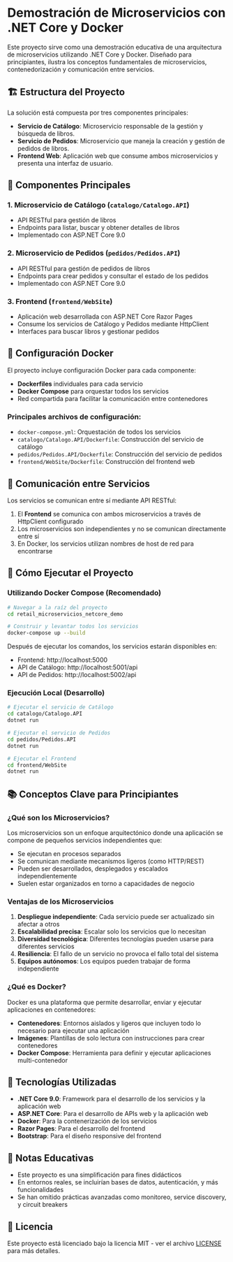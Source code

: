 # Demostración de Microservicios con .NET Core y Docker

Este proyecto sirve como una demostración educativa de una arquitectura de microservicios utilizando .NET Core y Docker. Diseñado para principiantes, ilustra los conceptos fundamentales de microservicios, contenedorización y comunicación entre servicios.

## 🏗️ Estructura del Proyecto

La solución está compuesta por tres componentes principales:

- **Servicio de Catálogo**: Microservicio responsable de la gestión y búsqueda de libros.
- **Servicio de Pedidos**: Microservicio que maneja la creación y gestión de pedidos de libros.
- **Frontend Web**: Aplicación web que consume ambos microservicios y presenta una interfaz de usuario.

## 🧩 Componentes Principales

### 1. Microservicio de Catálogo (`catalogo/Catalogo.API`)
- API RESTful para gestión de libros
- Endpoints para listar, buscar y obtener detalles de libros
- Implementado con ASP.NET Core 9.0

### 2. Microservicio de Pedidos (`pedidos/Pedidos.API`)
- API RESTful para gestión de pedidos de libros
- Endpoints para crear pedidos y consultar el estado de los pedidos
- Implementado con ASP.NET Core 9.0

### 3. Frontend (`frontend/WebSite`)
- Aplicación web desarrollada con ASP.NET Core Razor Pages
- Consume los servicios de Catálogo y Pedidos mediante HttpClient
- Interfaces para buscar libros y gestionar pedidos

## 🐳 Configuración Docker

El proyecto incluye configuración Docker para cada componente:

- **Dockerfiles** individuales para cada servicio
- **Docker Compose** para orquestar todos los servicios
- Red compartida para facilitar la comunicación entre contenedores

### Principales archivos de configuración:

- `docker-compose.yml`: Orquestación de todos los servicios
- `catalogo/Catalogo.API/Dockerfile`: Construcción del servicio de catálogo
- `pedidos/Pedidos.API/Dockerfile`: Construcción del servicio de pedidos
- `frontend/WebSite/Dockerfile`: Construcción del frontend web

## 🔄 Comunicación entre Servicios

Los servicios se comunican entre sí mediante API RESTful:

1. El **Frontend** se comunica con ambos microservicios a través de HttpClient configurado
2. Los microservicios son independientes y no se comunican directamente entre sí
3. En Docker, los servicios utilizan nombres de host de red para encontrarse

## 🚀 Cómo Ejecutar el Proyecto

### Utilizando Docker Compose (Recomendado)

```bash
# Navegar a la raíz del proyecto
cd retail_microservicios_netcore_demo

# Construir y levantar todos los servicios
docker-compose up --build
```

Después de ejecutar los comandos, los servicios estarán disponibles en:
- Frontend: http://localhost:5000
- API de Catálogo: http://localhost:5001/api
- API de Pedidos: http://localhost:5002/api

### Ejecución Local (Desarrollo)

```bash
# Ejecutar el servicio de Catálogo
cd catalogo/Catalogo.API
dotnet run

# Ejecutar el servicio de Pedidos
cd pedidos/Pedidos.API
dotnet run

# Ejecutar el Frontend
cd frontend/WebSite
dotnet run
```

## 📚 Conceptos Clave para Principiantes

### ¿Qué son los Microservicios?

Los microservicios son un enfoque arquitectónico donde una aplicación se compone de pequeños servicios independientes que:
- Se ejecutan en procesos separados
- Se comunican mediante mecanismos ligeros (como HTTP/REST)
- Pueden ser desarrollados, desplegados y escalados independientemente
- Suelen estar organizados en torno a capacidades de negocio

### Ventajas de los Microservicios

1. **Despliegue independiente**: Cada servicio puede ser actualizado sin afectar a otros
2. **Escalabilidad precisa**: Escalar solo los servicios que lo necesitan
3. **Diversidad tecnológica**: Diferentes tecnologías pueden usarse para diferentes servicios
4. **Resiliencia**: El fallo de un servicio no provoca el fallo total del sistema
5. **Equipos autónomos**: Los equipos pueden trabajar de forma independiente

### ¿Qué es Docker?

Docker es una plataforma que permite desarrollar, enviar y ejecutar aplicaciones en contenedores:
- **Contenedores**: Entornos aislados y ligeros que incluyen todo lo necesario para ejecutar una aplicación
- **Imágenes**: Plantillas de solo lectura con instrucciones para crear contenedores
- **Docker Compose**: Herramienta para definir y ejecutar aplicaciones multi-contenedor

## 🔧 Tecnologías Utilizadas

- **.NET Core 9.0**: Framework para el desarrollo de los servicios y la aplicación web
- **ASP.NET Core**: Para el desarrollo de APIs web y la aplicación web
- **Docker**: Para la contenerización de los servicios
- **Razor Pages**: Para el desarrollo del frontend
- **Bootstrap**: Para el diseño responsive del frontend

## 📝 Notas Educativas

- Este proyecto es una simplificación para fines didácticos
- En entornos reales, se incluirían bases de datos, autenticación, y más funcionalidades
- Se han omitido prácticas avanzadas como monitoreo, service discovery, y circuit breakers

## 📄 Licencia

Este proyecto está licenciado bajo la licencia MIT - ver el archivo [LICENSE](LICENSE) para más detalles.